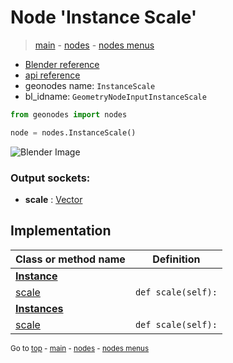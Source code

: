 # Node 'Instance Scale'

> [main](../structure.md) - [nodes](nodes.md) - [nodes menus](nodes_menus.md)

- [Blender reference](https://docs.blender.org/manual/en/latest/modeling/geometry_nodes/instances/instance_scale.html)
- [api reference](https://docs.blender.org/api/current/bpy.types.GeometryNodeInputInstanceScale.html)
- geonodes name: `InstanceScale`
- bl_idname: `GeometryNodeInputInstanceScale`

```python
from geonodes import nodes

node = nodes.InstanceScale()
```

![Blender Image](https://docs.blender.org/manual/en/latest/_images/node-types_GeometryNodeInputInstanceScale.webp)

### Output sockets:

- **scale** : [Vector](Vector.md)

## Implementation

| Class or method name | Definition |
|----------------------|------------|
| **[Instance](Instance.md)** |
| [scale](Instance.md#scale-property) | `def scale(self):` |
| **[Instances](Instances.md)** |
| [scale](Instances.md#scale-property) | `def scale(self):` |
<sub>Go to [top](#node-Instance-Scale) - [main](../structure.md) - [nodes](nodes.md) - [nodes menus](nodes_menus.md)</sub>

